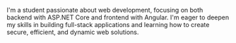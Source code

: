 I'm a student passionate about web development, focusing on both backend with ASP.NET Core and frontend with Angular.
I'm eager to deepen my skills in building full-stack applications and learning how to create secure, efficient, and dynamic web solutions.
